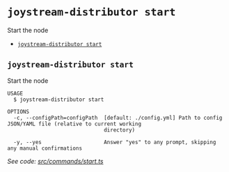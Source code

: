 `joystream-distributor start`
=============================

Start the node

* [`joystream-distributor start`](#joystream-distributor-start)

## `joystream-distributor start`

Start the node

```
USAGE
  $ joystream-distributor start

OPTIONS
  -c, --configPath=configPath  [default: ./config.yml] Path to config JSON/YAML file (relative to current working
                               directory)

  -y, --yes                    Answer "yes" to any prompt, skipping any manual confirmations
```

_See code: [src/commands/start.ts](https://github.com/Joystream/joystream/blob/v0.1.2/src/commands/start.ts)_
